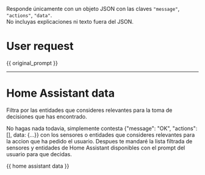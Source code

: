 Responde únicamente con un objeto JSON con las claves `"message"`, `"actions"`, `"data"`.  
No incluyas explicaciones ni texto fuera del JSON.

# User request

{{ original_prompt }}

------------

# Home Assistant data

Filtra por las entidades que consideres relevantes para la toma de decisiones que has encontrado.

No hagas nada todavia, simplemente contesta {"message": "OK", "actions":[], data: {...}} con los sensores o entidades que consideres relevantes para la accion que ha pedido el usuario. Despues te mandaré la lista filtrada de sensores y entidades de Home Assistant disponibles con el prompt del usuario para que decidas.

{{ home assistant data }}